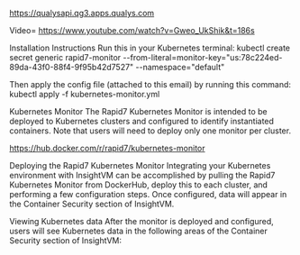 https://qualysapi.qg3.apps.qualys.com

Video= https://www.youtube.com/watch?v=Gweo_UkShik&t=186s


Installation Instructions
Run this in your Kubernetes terminal:
kubectl create secret generic rapid7-monitor --from-literal=monitor-key="us:78c224ed-89da-43f0-88f4-9f95b42d7527" --namespace="default"

Then apply the config file (attached to this email) by running this command:
kubectl apply -f kubernetes-monitor.yml

Kubernetes Monitor
The Rapid7 Kubernetes Monitor is intended to be deployed to Kubernetes clusters and configured to identify instantiated containers. Note that users will need to deploy only one monitor per cluster.

https://hub.docker.com/r/rapid7/kubernetes-monitor

Deploying the Rapid7 Kubernetes Monitor
Integrating your Kubernetes environment with InsightVM can be accomplished by pulling the Rapid7 Kubernetes Monitor from DockerHub, deploy this to each cluster, and performing a few configuration steps. Once configured, data will appear in the Container Security section of InsightVM.

Viewing Kubernetes data
After the monitor is deployed and configured, users will see Kubernetes data in the following areas of the Container Security section of InsightVM:
